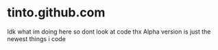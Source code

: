 # tinto.github.com
Idk what im doing here so dont look at code thx
Alpha version is just the newest things i code
